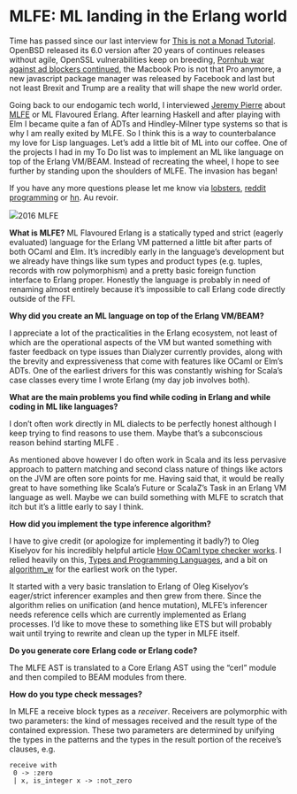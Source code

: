 # MLFE: ML landing in the Erlang world

Time has passed since our last interview for [This is not a Monad Tutorial](http://notamonadtutorial.com/). OpenBSD released its 6.0 version after 20 years of continues releases without agile, OpenSSL vulnerabilities keep on breeding, [Pornhub war against ad blockers continued](http://blog.bugreplay.com/post/152579164219/pornhubdodgesadblockersusingwebsockets), the Macbook Pro is not that Pro anymore, a new javascript package manager was released by Facebook and last but not least Brexit and Trump are a reality that will shape the new world order.

Going back to our endogamic tech world, I interviewed [Jeremy Pierre](http://noisycode.com/) about [MLFE](https://github.com/j14159/mlfe) or ML Flavoured Erlang. After learning Haskell and after playing with Elm I became quite a fan of ADTs and Hindley-Milner type systems so that is why I am really exited by MLFE. So I think this is a way to counterbalance my love for Lisp languages. Let’s add a little bit of ML into our coffee. One of the projects I had in my To Do list was to implement an ML like language on top of the Erlang VM/BEAM. Instead of recreating the wheel, I hope to see further by standing upon the shoulders of MLFE. The invasion has began!

If you have any more questions please let me know via [lobsters](https://lobste.rs/s/vw8zb2/d_day_invasion_with_mlfe_ml_landing_erlang), [reddit programming](https://www.reddit.com/r/programming/comments/5d2ooi/dday_invasion_with_mlfe_ml_landing_in_the_erlang/) or [hn](https://news.ycombinator.com/item?id=12958099). Au revoir.

![](https://miro.medium.com/max/410/1*VHoeeRQqosE3Woi37aHFeA.jpeg)2016 MLFE

**What is MLFE?**
ML Flavoured Erlang is a statically typed and strict (eagerly evaluated) language for the Erlang VM patterned a little bit after parts of both OCaml and Elm. It’s incredibly early in the language’s development but we already have things like sum types and product types (e.g. tuples, records with row polymorphism) and a pretty basic foreign function interface to Erlang proper. Honestly the language is probably in need of renaming almost entirely because it’s impossible to call Erlang code directly outside of the FFI.  
  
**Why did you create an ML language on top of the Erlang VM/BEAM?**

I appreciate a lot of the practicalities in the Erlang ecosystem, not least of which are the operational aspects of the VM but wanted something with faster feedback on type issues than Dialyzer currently provides, along with the brevity and expressiveness that come with features like OCaml or Elm’s ADTs. One of the earliest drivers for this was constantly wishing for Scala’s case classes every time I wrote Erlang (my day job involves both).

**What are the main problems you find while coding in Erlang and while coding in ML like languages?**

I don’t often work directly in ML dialects to be perfectly honest although I keep trying to find reasons to use them. Maybe that’s a subconscious reason behind starting MLFE .

As mentioned above however I do often work in Scala and its less pervasive approach to pattern matching and second class nature of things like actors on the JVM are often sore points for me. Having said that, it would be really great to have something like Scala’s Future or ScalaZ’s Task in an Erlang VM language as well. Maybe we can build something with MLFE to scratch that itch but it’s a little early to say I think.

**How did you implement the type inference algorithm?**

I have to give credit (or apologize for implementing it badly?) to Oleg Kiselyov for his incredibly helpful article [How OCaml type checker works](http://okmij.org/ftp/ML/generalization.html). I relied heavily on this, [Types and Programming Languages](https://www.cis.upenn.edu/~bcpierce/tapl/), and a bit on [algorithm_w](https://github.com/tomprimozic/type-systems/tree/master/algorithm_w) for the earliest work on the typer.

It started with a very basic translation to Erlang of Oleg Kiselyov’s eager/strict inferencer examples and then grew from there. Since the algorithm relies on unification (and hence mutation), MLFE’s inferencer needs reference cells which are currently implemented as Erlang processes. I’d like to move these to something like ETS but will probably wait until trying to rewrite and clean up the typer in MLFE itself.  
  
**Do you generate core Erlang code or Erlang code?**

The MLFE AST is translated to a Core Erlang AST using the “cerl” module and then compiled to BEAM modules from there.

**How do you type check messages?**

In MLFE a receive block types as a _receiver_. Receivers are polymorphic with two parameters: the kind of messages received and the result type of the contained expression. These two parameters are determined by unifying the types in the patterns and the types in the result portion of the receive’s clauses, e.g.

    receive with   
     0 -> :zero  
     | x, is_integer x -> :not_zero
     
  
